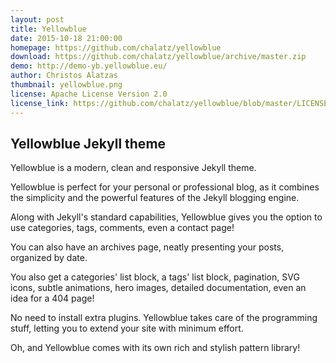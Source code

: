 ```yaml
---
layout: post
title: Yellowblue
date: 2015-10-18 21:00:00
homepage: https://github.com/chalatz/yellowblue
download: https://github.com/chalatz/yellowblue/archive/master.zip
demo: http://demo-yb.yellowblue.eu/
author: Christos Alatzas
thumbnail: yellowblue.png
license: Apache License Version 2.0
license_link: https://github.com/chalatz/yellowblue/blob/master/LICENSE
---
```


## Yellowblue Jekyll theme

Yellowblue is a modern, clean and responsive Jekyll theme.

Yellowblue is perfect for your personal or professional blog, as it
combines the simplicity and the powerful features of the Jekyll
blogging engine.

Along with Jekyll's standard capabilities, Yellowblue gives you the
option to use categories, tags, comments, even a contact page!

You can also have an archives page, neatly presenting your posts,
organized by date.

You also get a categories' list block, a tags' list block, pagination,
SVG icons, subtle animations, hero images, detailed documentation, even
an idea for a 404 page!

No need to install extra plugins. Yellowblue takes care of the
programming stuff, letting you to extend your site with minimum effort.

Oh, and Yellowblue comes with its own rich and stylish pattern library!
